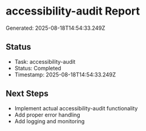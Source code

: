 # accessibility-audit Report

Generated: 2025-08-18T14:54:33.249Z

## Status
- Task: accessibility-audit
- Status: Completed
- Timestamp: 2025-08-18T14:54:33.249Z

## Next Steps
- Implement actual accessibility-audit functionality
- Add proper error handling
- Add logging and monitoring
